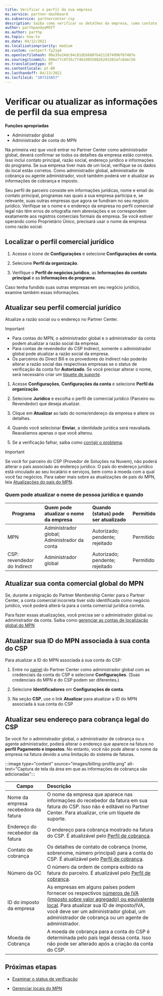 ```yaml
---
title: Verificar o perfil da sua empresa
ms.service: partner-dashboard
ms.subservice: partnercenter-csp
description: Saiba como verificar os detalhes da empresa, como contato principal, endereço e informações do programa. Você também pode atualizar seus endereços jurídico e para cobrança.
author: parthpandyaMSFT
ms.author: parthp
ms.topic: how-to
ms.date: 04/12/2021
ms.localizationpriority: medium
ms.custom: contperf-fy21q4
ms.openlocfilehash: 08e35e24dc94c81db56807b4211874996f0f487e
ms.sourcegitcommit: 89be77c9f35c77463d9558826293202afc6dec56
ms.translationtype: HT
ms.contentlocale: pt-BR
ms.lasthandoff: 04/13/2021
ms.locfileid: "107315857"
---
```

# <a name="verify-or-update-your-company-profile-information"></a>Verificar ou atualizar as informações de perfil da sua empresa 

**Funções apropriadas**

- Administrador global
- Administrador de conta do MPN

Na primeira vez que você entrar no Partner Center como administrador global, deverá confirmar se todos os detalhes da empresa estão corretos. Isso inclui contato principal, razão social, endereço jurídico e informações do programa. Se sua empresa tiver mais de um local, verifique se os dados do local estão corretos. Como administrador global, administrador de cobrança ou agente administrador, você também poderá ver e atualizar as informações de cobrança e imposto.

Seu perfil de parceiro consiste em informações jurídicas, nome e email do contato principal, programas nas quais a sua empresa participa e, se relevante, suas outras empresas que agora se fundiram no seu negócio jurídico. Verifique se o nome e o endereço da empresa no perfil comercial legal não têm erros de ortografia nem abreviações e se correspondem exatamente aos registros comerciais formais da empresa. Se você estiver operando como Proprietário Único, precisará usar o nome da empresa como razão social.


## <a name="locate-the-legal-business-profile"></a>Localizar o perfil comercial jurídico

1. Acesse o ícone de **Configurações** e selecione **Configurações de conta**.
 
1. Selecione **Perfil da organização**. 

2. Verifique o **Perfil de negócios jurídico**, as **Informações do contato principal** e as **Informações do programa**.

Caso tenha fundido suas outras empresas em seu negócio jurídico, examine também essas informações. 

## <a name="update-your-legal-business-profile"></a>Atualizar seu perfil comercial jurídico 

Atualize a razão social ou o endereço no Partner Center.

>[!Important]
>- Para contas do MPN, o administrador global e o administrador da conta podem atualizar a razão social da empresa.
>- Para contas de revendedor do CSP Indirect, somente o administrador global pode atualizar a razão social da empresa. 
>- Os parceiros do Direct Bill e os provedores do Indirect não poderão alterar a razão social das respectivas empresas se o status de verificação da conta for **Autorizado**. Se você precisar alterar o nome, será necessário criar um [tíquete de suporte](https://partner.microsoft.com/dashboard/support/servicerequests/create?stage=2&topicid=eb74583c-61b3-2124-bffc-00920e0ae772).



1. Acesse **Configurações**, **Configurações da conta** e selecione **Perfil da organização**.

2. Selecione **Jurídico** e escolha o perfil de comercial jurídico (Parceiro ou Revendedor) que deseja atualizar.

1. Clique em **Atualizar** ao lado do nome/endereço da empresa e altere os detalhes.
 
1. Quando você selecionar **Enviar**, a identidade jurídica será reavaliada. Reavaliamos apenas o que você alterou.

1. Se a verificação falhar, saiba como [corrigir o problema](verification-responses.md).

>[!Important]
>Se você for parceiro do CSP (Provedor de Soluções na Nuvem), não poderá alterar o país associado ao endereço jurídico. O país do endereço jurídico está vinculado ao seu locatário e serviços, bem como à moeda com a qual você faz negócios. Para saber mais sobre as atualizações de país do MPN, leia [Atualizações do país do MPN](manage-locations.md#change-country-of-partner-global-account).


### <a name="who-can-update-legal-business-name-and-when"></a>Quem pode atualizar o nome de pessoa jurídica e quando

|**Programa**|**Quem pode atualizar o nome da empresa**|**Quando (status) pode ser atualizado**|**Permitido**|
|---------------------|:-------------------------------|:------------|:-----------------|
MPN|Administrador global; Administrador da conta|Autorizado; pendente; rejeitado| Permitido|
|CSP: revendedor do Indirect|Administrador global|Autorizado; pendente; rejeitado| Permitido|


## <a name="update-your-mpn-global-business-account"></a>Atualizar sua conta comercial global do MPN

Se, durante a migração do Partner Membership Center para o Partner Center, a conta comercial incorreta tiver sido identificada como negócio jurídico, você poderá alterá-la para a conta comercial jurídica correta.

Para fazer essas atualizações, você precisa ser o administrador global ou administrador da conta. Saiba como [gerenciar as contas de localização global do MPN](manage-locations.md)


## <a name="update-your-mpn-id-associated-with-your-csp-account"></a>Atualizar sua ID do MPN associada à sua conta do CSP

Para atualizar a ID do MPN associada à sua conta do CSP:

1. Entre no [painel](https://partner.microsoft.com/dashboard/home) do Partner Center como administrador global com as credenciais da conta do CSP e selecione **Configurações**. (Suas credenciais do MPN e do CSP podem ser diferentes.)
 
1. Selecione **Identificadores** em **Configurações de conta**.

1. Na seção **CSP**, use o link **Atualizar** para atualizar a ID do MPN associada à sua conta do CSP 


## <a name="update-your-csp-legal-billing-address"></a>Atualizar seu endereço para cobrança legal do CSP

Se você for o administrador global, o administrador de cobrança ou o agente administrador, poderá alterar o endereço que aparece na fatura no **perfil Pagamento e impostos**. No entanto, você não pode alterar o nome da empresa na fatura devido a uma limitação do sistema de faturas.

:::image type="content" source="images/billing-profile.png" alt-text="Captura de tela da área em que as informações de cobrança são adicionadas":::

|**Campo**  |**Descrição**|  
|---------------------|:------------------|
|Nome da empresa recebedora da fatura|O nome da empresa que aparece nas informações do recebedor da fatura em sua fatura do CSP.  Isso não é editável no Partner Center.  Para atualizar, crie um tíquete de suporte.|
|Endereço do recebedor da fatura|O endereço para cobrança mostrado na fatura do CSP. É atualizável pelo [Perfil de cobrança](https://partner.microsoft.com/dashboard/account/v3/accountsettings/billingprofile#commercial).|
|Contato de cobrança|Os detalhes de contato de cobrança (nome, sobrenome, número principal) para a conta do CSP.  É atualizável pelo [Perfil de cobrança](https://partner.microsoft.com/dashboard/account/v3/accountsettings/billingprofile#commercial).|
|Número da OC|O número da ordem de compra exibido na fatura do parceiro.  É atualizável pelo [Perfil de cobrança](https://partner.microsoft.com/dashboard/account/v3/accountsettings/billingprofile#commercial).|
|ID do imposto da empresa|As empresas em alguns países podem fornecer os respectivos [números de IVA (imposto sobre valor agregado) ou equivalente local](https://docs.microsoft.com/partner-center/organization-tax-info#submit-vat-id-number). Para atualizar sua ID de imposto/IVA, você deve ser um administrador global, um administrador de cobrança ou um agente de administrador.|
|Moeda de Cobrança|A moeda de cobrança para a conta do CSP é determinada pelo país legal dessa conta.  Isso não pode ser alterado após a criação da conta do CSP.|


## <a name="next-steps"></a>Próximas etapas

- [Examinar o status de verificação](verification-responses.md)

- [Gerenciar locais do MPN](manage-locations.md)
